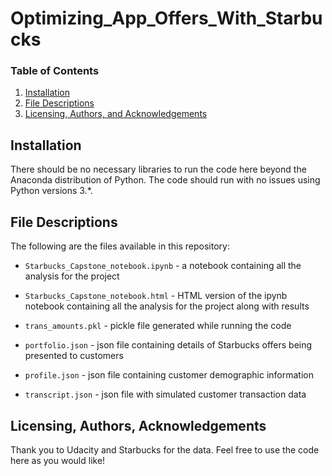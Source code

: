 # Optimizing_App_Offers_With_Starbucks

### Table of Contents

1. [Installation](#installation)
2. [File Descriptions](#files)
3. [Licensing, Authors, and Acknowledgements](#licensing)

## Installation <a name="installation"></a>

There should be no necessary libraries to run the code here beyond the Anaconda distribution of Python.  The code should run with no issues using Python versions 3.*.


## File Descriptions <a name="files"></a>

The following are the files available in this repository:

* `Starbucks_Capstone_notebook.ipynb` - a notebook containing all the analysis for the project

* `Starbucks_Capstone_notebook.html` - HTML version of the ipynb notebook containing all the analysis for the project along with results

* `trans_amounts.pkl` - pickle file generated while running the code

* `portfolio.json` - json file containing details of Starbucks offers being presented to customers

* `profile.json` - json file containing customer demographic information

* `transcript.json` - json file with simulated customer transaction data


## Licensing, Authors, Acknowledgements<a name="licensing"></a>

Thank you to Udacity and Starbucks for the data. Feel free to use the code here as you would like!
